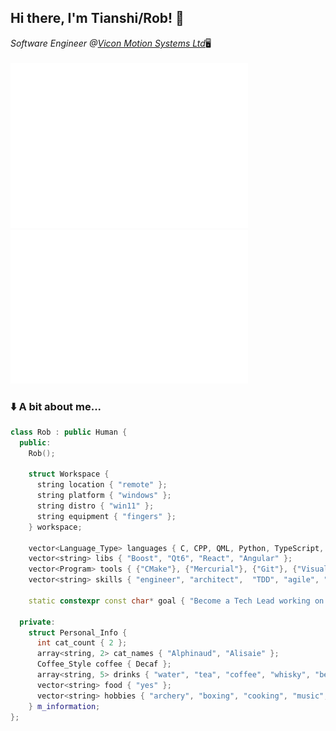 <h2>Hi there, I'm Tianshi/Rob! 👋</h2>
<p><em>Software Engineer @<a href="https://www.vicon.com/">Vicon Motion Systems Ltd</a></em>🖥️<br><br>

<span>
  <a href="#"><img float="left" width="380px" alt="🦑" src="about.svg"></a>
  <a href="#"><img float="right"width="380px" alt="🦑" src="commit-calendar.svg "></a>
</span>

### ⬇️ A bit about me... </h3>

```cpp
class Rob : public Human {
  public:
    Rob();

    struct Workspace {
      string location { "remote" };
      string platform { "windows" };
      string distro { "win11" };
      string equipment { "fingers" };
    } workspace;

    vector<Language_Type> languages { C, CPP, QML, Python, TypeScript, PSQL };
    vector<string> libs { "Boost", "Qt6", "React", "Angular" };
    vector<Program> tools { {"CMake"}, {"Mercurial"}, {"Git"}, {"Visual Studio"}, {"VSCode"} };
    vector<string> skills { "engineer", "architect",  "TDD", "agile", "communicate", "mentor" };

    static constexpr const char* goal { "Become a Tech Lead working on code which makes a difference." };

  private:
    struct Personal_Info {
      int cat_count { 2 };
      array<string, 2> cat_names { "Alphinaud", "Alisaie" };
      Coffee_Style coffee { Decaf };
      array<string, 5> drinks { "water", "tea", "coffee", "whisky", "beer" };
      vector<string> food { "yes" };
      vector<string> hobbies { "archery", "boxing", "cooking", "music", "mental health advocacy" };
    } m_information;
};
```
</p>
